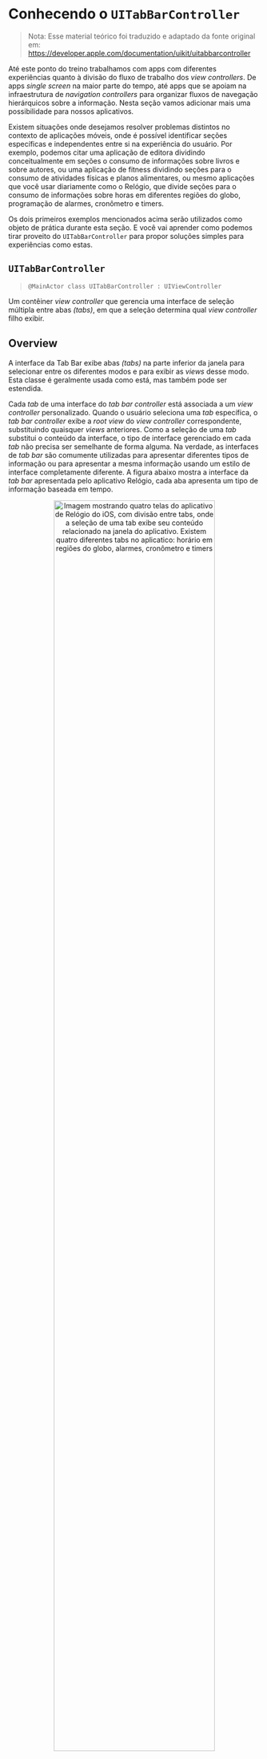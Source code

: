 # Conhecendo o `UITabBarController`

> Nota: Esse material teórico foi traduzido e adaptado da fonte original em: https://developer.apple.com/documentation/uikit/uitabbarcontroller

Até este ponto do treino trabalhamos com apps com diferentes experiências quanto à divisão do fluxo de trabalho dos _view controllers_. De apps _single screen_ na maior parte do tempo, até apps que se apoiam na infraestrutura de _navigation controllers_ para organizar fluxos de navegação hierárquicos sobre a informação. Nesta seção vamos adicionar mais uma possibilidade para nossos aplicativos.

Existem situações onde desejamos resolver problemas distintos no contexto de aplicações móveis, onde é possível identificar seções específicas e independentes entre si na experiência do usuário. Por exemplo, podemos citar uma aplicação de editora dividindo conceitualmente em seções o consumo de informações sobre livros e sobre autores, ou uma aplicação de fitness dividindo seções para o consumo de atividades físicas e planos alimentares, ou mesmo aplicações que você usar diariamente como o Relógio, que divide seções para o consumo de informações sobre horas em diferentes regiões do globo, programação de alarmes, cronômetro e timers.

Os dois primeiros exemplos mencionados acima serão utilizados como objeto de prática durante esta seção. E você vai aprender como podemos tirar proveito do `UITabBarController` para propor soluções simples para experiências como estas.

## `UITabBarController`

>`@MainActor class UITabBarController : UIViewController`

Um contêiner _view controller_ que gerencia uma interface de seleção múltipla entre abas _(tabs)_, em que a seleção determina qual _view controller_ filho exibir.

## Overview

A interface da Tab Bar exibe abas _(tabs)_ na parte inferior da janela para selecionar entre os diferentes modos e para exibir as _views_ desse modo. Esta classe é geralmente usada como está, mas também pode ser estendida.

Cada _tab_ de uma interface do _tab bar controller_ está associada a um _view controller_ personalizado. Quando o usuário seleciona uma _tab_ específica, o _tab bar controller_ exibe a _root view_ do _view controller_ correspondente, substituindo quaisquer _views_ anteriores. Como a seleção de uma _tab_ substitui o conteúdo da interface, o tipo de interface gerenciado em cada _tab_ não precisa ser semelhante de forma alguma. Na verdade, as interfaces de _tab bar_ são comumente utilizadas para apresentar diferentes tipos de informação ou para apresentar a mesma informação usando um estilo de interface completamente diferente. A figura abaixo mostra a interface da _tab bar_ apresentada pelo aplicativo Relógio, cada aba apresenta um tipo de informação baseada em tempo.

<p align="center">
<img alt="Imagem mostrando quatro telas do aplicativo de Relógio do iOS, com divisão entre tabs, onde a seleção de uma tab exibe seu conteúdo relacionado na janela do aplicativo. Existem quatro diferentes tabs no aplicatico: horário em regiões do globo, alarmes, cronômetro e timers" src="https://github.com/zup-academy/materiais-publicos-treinamentos/blob/main/explorando-o-mundo-ios/imagens/tab-bar-controllers-teoria-imagem-exemplo-tabs-app-relogio.png?raw=true" width="80%"/>
</p>

Você nunca deve acessar a _view_ da _tab bar_ de um _tab bar controller_ diretamente. Para configurar as _tabs_ de um _tab bar controller_, você atribui os _view controllers_ que fornecem a _root view_ para cada _tab_ à propriedade `viewControllers`. A ordem na qual você especifica os _view controllers_ determina a ordem em que eles aparecem na _tab bar_. Ao definir essa propriedade programaticamente, você também deve atribuir um valor à propriedade `selectedViewController` para indicar qual _view controller_ está selecionado inicialmente. (Você também pode selecionar _view controllers_ por índice de array usando a propriedade `selectedIndex`.) Quando você incorpora a _view_ do _tab bar controller_ (obtida usando a propriedade `view` herdada) na janela do seu aplicativo, o _tab bar controller_ seleciona automaticamente esse _view controller_ e exibe seu conteúdo, redimensionando-os conforme necessário para caber na interface da _tab bar_.

<p align="center">
<img alt="Imagem mostrando o modelo de classes no design da solução do tab bar controller, relacionando o objeto de UITabBarController com seus view controllers filho através da propriedade viewControllers e também com seus objetos para a content view e view da tab bar" src="https://github.com/zup-academy/materiais-publicos-treinamentos/blob/main/explorando-o-mundo-ios/imagens/tab-bar-controllers-teoria-imagem-modelo-tab-bar-controllers.jpg?raw=true" width="75%"/>
</p>


Os itens da _tab bar_, como título e imagens, são configurados por meio de seu _view controller_ correspondente. Para associar um item da _tab bar_ a um _view controller_ programaticamente, você pode criar uma nova instância da classe `UITabBarItem`, configurá-la adequadamente para o _view controller_ e atribuí-la à propriedade `tabBarItem` do _view controller_. Se você não fornecer um _tab bar item_ personalizado para seu _view controller_, o _view controller_ criará um item padrão que não contém imagem e o texto da propriedade `title` será o mesmo da propriedade `title` do _view controller_.

<p align="center">
<img alt="Imagem mostrando o modelo de classes no design da solução dos itens de tab bar, relacionando o objeto de UITabBar com o UITabBarItem de cada respectivo controlador apresentado no contexto de tabs" src="https://github.com/zup-academy/materiais-publicos-treinamentos/blob/main/explorando-o-mundo-ios/imagens/tab-bar-controllers-teoria-imagem-modelo-tab-bar-x-tab-bar-items.jpg?raw=true" width="75%"/>
</p>

À medida que o usuário interage com uma interface de _tab bar_, o objeto _tab bar controller_ envia notificações sobre as interações para seu _delegate_. O _delegate_ pode ser qualquer objeto que você especificar mas deve estar em conformidade com o protocolo `UITabBarControllerDelegate`. É possível utilizar o _delegate_ para conter um ajuste mais fino para suas funcionalidades, como por exemplo, para impedir que itens específicos da _tab bar_ sejam selecionados em determinado estado da app ou para executar tarefas adicionais quando _tabs_ forem selecionadas. Você também pode usar o _delegate_ para monitorar as alterações na _tab bar_ feitas pelos _navigation controllers_, por exemplo.

## As _views_ de um _Tab Bar Controller_

Como a classe `UITabBarController` herda da classe `UIViewController`, os _tab bar controllers_ têm sua própria _view_ que pode ser acessada por meio da propriedade `view`. A _view_ de um _tab bar controller_ é apenas um contêiner para uma _view_ de _tab bar_ (`UITabBar`) e a _view_ que contém seu conteúdo personalizado (`UIView`). A _view_ da _tab bar_ fornece os controles de seleção para o usuário e consiste em um ou mais itens de _tab_. A figura abaixo mostra como essas _views_ são montadas para apresentar a interface geral da _tab bar_. Embora os itens nas _views_ da _tab bar_ possam ser alterados, as _views_ que os gerenciam não. Somente a _view_ de conteúdo personalizado é alterada para refletir o _view controller_ da _tab_ selecionada no momento.

<p align="center">
<img alt="Imagem mostrando a composição de view de um layout baseado em tabs com seus respectivos controladores filho" src="https://github.com/zup-academy/materiais-publicos-treinamentos/blob/main/explorando-o-mundo-ios/imagens/navigation-controllers-teoria-imagem-hierarquia-de-views-do-navigation.jpg?raw=true" width="80%"/>
</p>

Você pode usar _navigation controllers_ ou _view controllers_ personalizados como o _root view controller_ para uma _tab_. Se o _root view controller_ for um _navigation controller_, o _tab bar controller_ fará ajustes adicionais no tamanho do conteúdo de navegação exibido para que ele não se sobreponha à _tab bar_.

## O _Navigation Controller **More**_

A _tab bar_ tem espaço limitado para exibir seus itens. Se você adicionar seis ou mais _view controllers_ personalizados a um _tab bar controller_, o _tab bar controller_ exibirá apenas os primeiros quatro itens mais o item padrão **Mais _(More)_** na _tab bar_. Tocar no item _More_ abre uma interface padrão para selecionar os itens restantes.

A interface para o item padrão _More_ inclui um botão Editar que permite ao usuário reconfigurar a _tab bar_. Por padrão, o usuário tem permissão para reorganizar todos os itens na _tab bar_. Se você não quiser que o usuário modifique alguns itens, você pode remover os _view controllers_ apropriados do array na propriedade `customizeViewControllers`.

<p align="center">
<img alt="Animação com exemplo do More Navigation Controller integrado em um app com muitas tabs e sua possibilidade de edição" src="https://github.com/zup-academy/materiais-publicos-treinamentos/blob/main/explorando-o-mundo-ios/imagens/tab-bar-controllers-teoria-gif-exemplo-more-view-controller.gif?raw=true" width="60%"/>
</p>

